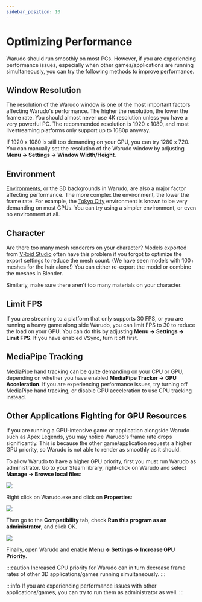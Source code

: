 ```yaml
---
sidebar_position: 10
---
```


# Optimizing Performance

Warudo should run smoothly on most PCs. However, if you are experiencing performance issues, especially when other games/applications are running simultaneously, you can try the following methods to improve performance.

## Window Resolution

The resolution of the Warudo window is one of the most important factors affecting Warudo's performance. The higher the resolution, the lower the frame rate. You should almost never use 4K resolution unless you have a very powerful PC. The recommended resolution is 1920 x 1080, and most livestreaming platforms only support up to 1080p anyway.

If 1920 x 1080 is still too demanding on your GPU, you can try 1280 x 720. You can manually set the resolution of the Warudo window by adjusting **Menu → Settings → Window Width/Height**.

## Environment

[Environments](../assets/environment), or the 3D backgrounds in Warudo, are also a major factor affecting performance. The more complex the environment, the lower the frame rate. For example, the [Tokyo City](https://steamcommunity.com/sharedfiles/filedetails/?id=3004012790) environment is known to be very demanding on most GPUs. You can try using a simpler environment, or even no environment at all.

## Character

Are there too many mesh renderers on your character? Models exported from [VRoid Studio](https://vroid.com/en/studio) often have this problem if you forgot to optimize the export settings to reduce the mesh count. (We have seen models with 100+ meshes for the hair alone!) You can either re-export the model or combine the meshes in Blender.

Similarly, make sure there aren't too many materials on your character.

## Limit FPS

If you are streaming to a platform that only supports 30 FPS, or you are running a heavy game along side Warudo, you can limit FPS to 30 to reduce the load on your GPU. You can do this by adjusting **Menu → Settings → Limit FPS**. If you have enabled VSync, turn it off first.

## MediaPipe Tracking

[MediaPipe](../mocap/mediapipe) hand tracking can be quite demanding on your CPU or GPU, depending on whether you have enabled **MediaPipe Tracker → GPU Acceleration**. If you are experiencing performance issues, try turning off MediaPipe hand tracking, or disable GPU acceleration to use CPU tracking instead.

## Other Applications Fighting for GPU Resources

If you are running a GPU-intensive game or application alongside Warudo such as Apex Legends, you may notice Warudo's frame rate drops significantly. This is because the other game/application requests a higher GPU priority, so Warudo is not able to render as smoothly as it should.

To allow Warudo to have a higher GPU priority, first you must run Warudo as administrator. Go to your Steam library, right-click on Warudo and select **Manage → Browse local files**:

![](pathname:///doc-img/zh-faq-1.webp)

Right click on Warudo.exe and click on **Properties**:

![](pathname:///doc-img/zh-faq-2.webp)

Then go to the **Compatibility** tab, check **Run this program as an administrator**, and click OK.

![](pathname:///doc-img/en-performance-1.png)

Finally, open Warudo and enable **Menu → Settings → Increase GPU Priority**.

:::caution
Increased GPU priority for Warudo can in turn decrease frame rates of other 3D applications/games running simultaneously.
:::

:::info
If you are experiencing performance issues with other applications/games, you can try to run them as administrator as well.
:::
